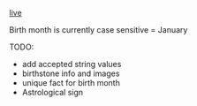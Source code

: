 [live](https://typhaneybdev.github.io/birth_month/)

Birth month is currently case sensitive = January

TODO:

- add accepted string values
- birthstone info and images
- unique fact for birth month
- Astrological sign
